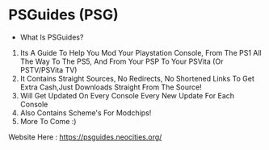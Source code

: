 # PSGuides (PSG)
- What Is PSGuides?
1. Its A Guide To Help You Mod Your Playstation Console, From The PS1 All The Way To The PS5, And From Your PSP To Your PSVita (Or PSTV/PSVita TV)
2. It Contains Straight Sources, No Redirects, No Shortened Links To Get Extra Cash,Just Downloads Straight From The Source!
3. Will Get Updated On Every Console Every New Update For Each Console
4. Also Contains Scheme's For Modchips!
5. More To Come :)


Website Here : https://psguides.neocities.org/
